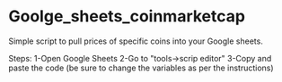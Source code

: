 # Goolge_sheets_coinmarketcap
Simple script to pull prices of specific coins into your Google sheets.

Steps:
1-Open Google Sheets
2-Go to "tools->scrip editor"
3-Copy and paste the code (be sure to change the variables as per the instructions)

